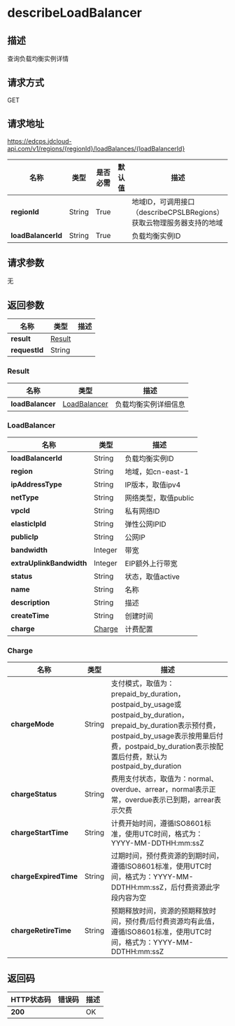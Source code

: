 # describeLoadBalancer


## 描述
查询负载均衡实例详情

## 请求方式
GET

## 请求地址
https://edcps.jdcloud-api.com/v1/regions/{regionId}/loadBalances/{loadBalancerId}

|名称|类型|是否必需|默认值|描述|
|---|---|---|---|---|
|**regionId**|String|True| |地域ID，可调用接口（describeCPSLBRegions）获取云物理服务器支持的地域|
|**loadBalancerId**|String|True| |负载均衡实例ID|

## 请求参数
无


## 返回参数
|名称|类型|描述|
|---|---|---|
|**result**|[Result](#result)| |
|**requestId**|String| |

### <div id="Result">Result</div>
|名称|类型|描述|
|---|---|---|
|**loadBalancer**|[LoadBalancer](#loadbalancer)|负载均衡实例详细信息|
### <div id="LoadBalancer">LoadBalancer</div>
|名称|类型|描述|
|---|---|---|
|**loadBalancerId**|String|负载均衡实例ID|
|**region**|String|地域，如cn-east-1|
|**ipAddressType**|String|IP版本，取值ipv4|
|**netType**|String|网络类型，取值public|
|**vpcId**|String|私有网络ID|
|**elasticIpId**|String|弹性公网IPID|
|**publicIp**|String|公网IP|
|**bandwidth**|Integer|带宽|
|**extraUplinkBandwidth**|Integer|EIP额外上行带宽|
|**status**|String|状态，取值active|inactive|
|**name**|String|名称|
|**description**|String|描述|
|**createTime**|String|创建时间|
|**charge**|[Charge](#charge)|计费配置|
### <div id="Charge">Charge</div>
|名称|类型|描述|
|---|---|---|
|**chargeMode**|String|支付模式，取值为：prepaid_by_duration，postpaid_by_usage或postpaid_by_duration，prepaid_by_duration表示预付费，postpaid_by_usage表示按用量后付费，postpaid_by_duration表示按配置后付费，默认为postpaid_by_duration|
|**chargeStatus**|String|费用支付状态，取值为：normal、overdue、arrear，normal表示正常，overdue表示已到期，arrear表示欠费|
|**chargeStartTime**|String|计费开始时间，遵循ISO8601标准，使用UTC时间，格式为：YYYY-MM-DDTHH:mm:ssZ|
|**chargeExpiredTime**|String|过期时间，预付费资源的到期时间，遵循ISO8601标准，使用UTC时间，格式为：YYYY-MM-DDTHH:mm:ssZ，后付费资源此字段内容为空|
|**chargeRetireTime**|String|预期释放时间，资源的预期释放时间，预付费/后付费资源均有此值，遵循ISO8601标准，使用UTC时间，格式为：YYYY-MM-DDTHH:mm:ssZ|

## 返回码
|HTTP状态码|错误码|描述|
|---|---|---|
|**200**||OK|
